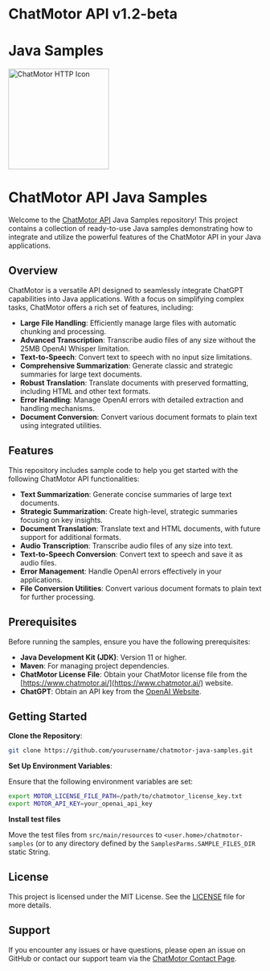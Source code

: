 # ChatMotor API v1.2-beta

# Java Samples

<img src="https://docs.aceql.com/img/chatmotor-logo.png" width="200" alt="ChatMotor HTTP Icon"/>

# ChatMotor API Java Samples

Welcome to the [ChatMotor API](https://www.chatmotor.ai/) Java Samples repository! This project contains a collection of ready-to-use Java samples demonstrating how to integrate and utilize the powerful features of the ChatMotor API in your Java applications.

## Overview

ChatMotor is a versatile API designed to seamlessly integrate ChatGPT capabilities into Java applications. With a focus on simplifying complex tasks, ChatMotor offers a rich set of features, including:

- **Large File Handling**: Efficiently manage large files with automatic chunking and processing.
- **Advanced Transcription**: Transcribe audio files of any size without the 25MB OpenAI Whisper limitation.
- **Text-to-Speech**: Convert text to speech with no input size limitations.
- **Comprehensive Summarization**: Generate classic and strategic summaries for large text documents.
- **Robust Translation**: Translate documents with preserved formatting, including HTML and other text formats.
- **Error Handling**: Manage OpenAI errors with detailed extraction and handling mechanisms.
- **Document Conversion**: Convert various document formats to plain text using integrated utilities.

## Features

This repository includes sample code to help you get started with the following ChatMotor API functionalities:

- **Text Summarization**: Generate concise summaries of large text documents.
- **Strategic Summarization**: Create high-level, strategic summaries focusing on key insights.
- **Document Translation**: Translate text and HTML documents, with future support for additional formats.
- **Audio Transcription**: Transcribe audio files of any size into text.
- **Text-to-Speech Conversion**: Convert text to speech and save it as audio files.
- **Error Management**: Handle OpenAI errors effectively in your applications.
- **File Conversion Utilities**: Convert various document formats to plain text for further processing.

## Prerequisites

Before running the samples, ensure you have the following prerequisites:

- **Java Development Kit (JDK)**: Version 11 or higher.
- **Maven**: For managing project dependencies.
- **ChatMotor License** **File**: Obtain your ChatMotor license file from the [https://www.chatmotor.ai/](https://www.chatmotor.ai/) website.
- **ChatGPT**: Obtain an API key from the [OpenAI Website](https://openai.com/).

## Getting Started

**Clone the Repository**:

```sh
git clone https://github.com/yourusername/chatmotor-java-samples.git
```

**Set Up Environment Variables**:

Ensure that the following environment variables are set:

```sh
export MOTOR_LICENSE_FILE_PATH=/path/to/chatmotor_license_key.txt
export MOTOR_API_KEY=your_openai_api_key
```

**Install test files** 

Move the test files from `src/main/resources` to `<user.home>/chatmotor-samples` (or to any directory defined by the `SamplesParms.SAMPLE_FILES_DIR` static String.

## License

This project is licensed under the MIT License. See the [LICENSE](https://github.com/ChatMotorApi/chatmotor-java-samples?tab=MIT-1-ov-file#readme) file for more details.

## Support

If you encounter any issues or have questions, please open an issue on GitHub or contact our support team via the [ChatMotor Contact Page](https://www.chatmotor.ai/contact/).
